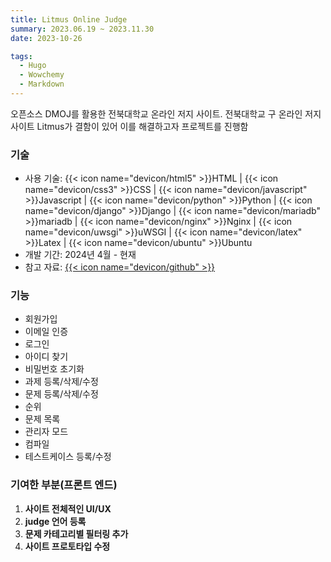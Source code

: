 ```yaml
---
title: Litmus Online Judge
summary: 2023.06.19 ~ 2023.11.30
date: 2023-10-26

tags:
  - Hugo
  - Wowchemy
  - Markdown
---
```


오픈소스 DMOJ를 활용한 전북대학교 온라인 저지 사이트.
전북대학교 구 온라인 저지 사이트 Litmus가 결함이 있어 이를 해결하고자 프로젝트를 진행함

### 기술

- 사용 기술: {{< icon name="devicon/html5" >}}HTML | {{< icon name="devicon/css3" >}}CSS | {{< icon name="devicon/javascript" >}}Javascript | {{< icon name="devicon/python" >}}Python | {{< icon name="devicon/django" >}}Django | {{< icon name="devicon/mariadb" >}}mariadb | {{< icon name="devicon/nginx" >}}Nginx | {{< icon name="devicon/uwsgi" >}}uWSGI | {{< icon name="devicon/latex" >}}Latex | {{< icon name="devicon/ubuntu" >}}Ubuntu
- 개발 기간: 2024년 4월 - 현재
- 참고 자료: [{{< icon name="devicon/github" >}}](https://github.com/DMOJ/online-judge?tab=readme-ov-file)

### 기능

- 회원가입
- 이메일 인증
- 로그인
- 아이디 찾기
- 비밀번호 초기화
- 과제 등록/삭제/수정
- 문제 등록/삭제/수정
- 순위
- 문제 목록
- 관리자 모드
- 컴파일
- 테스트케이스 등록/수정

### 기여한 부분(프론트 엔드)

1. **사이트 전체적인 UI/UX**
2. **judge 언어 등록**
3. **문제 카테고리별 필터링 추가**
4. **사이트 프로토타입 수정**
